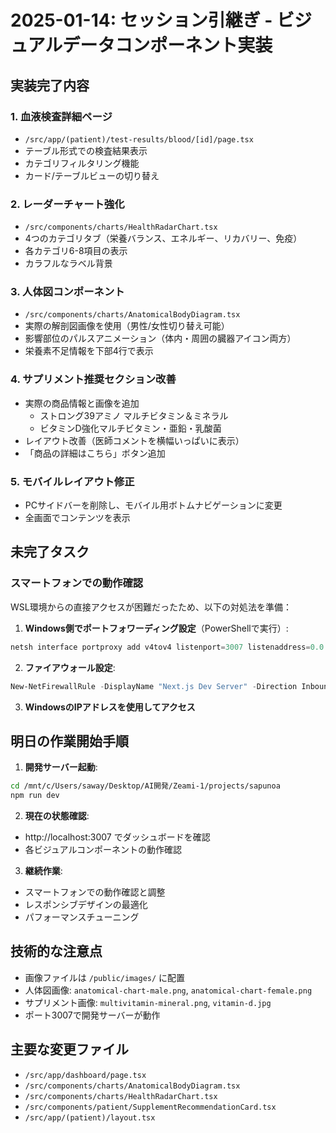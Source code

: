 # 2025-01-14: セッション引継ぎ - ビジュアルデータコンポーネント実装

## 実装完了内容

### 1. 血液検査詳細ページ
- `/src/app/(patient)/test-results/blood/[id]/page.tsx`
- テーブル形式での検査結果表示
- カテゴリフィルタリング機能
- カード/テーブルビューの切り替え

### 2. レーダーチャート強化
- `/src/components/charts/HealthRadarChart.tsx`
- 4つのカテゴリタブ（栄養バランス、エネルギー、リカバリー、免疫）
- 各カテゴリ6-8項目の表示
- カラフルなラベル背景

### 3. 人体図コンポーネント
- `/src/components/charts/AnatomicalBodyDiagram.tsx`
- 実際の解剖図画像を使用（男性/女性切り替え可能）
- 影響部位のパルスアニメーション（体内・周囲の臓器アイコン両方）
- 栄養素不足情報を下部4行で表示

### 4. サプリメント推奨セクション改善
- 実際の商品情報と画像を追加
  - ストロング39アミノ マルチビタミン＆ミネラル
  - ビタミンD強化マルチビタミン・亜鉛・乳酸菌
- レイアウト改善（医師コメントを横幅いっぱいに表示）
- 「商品の詳細はこちら」ボタン追加

### 5. モバイルレイアウト修正
- PCサイドバーを削除し、モバイル用ボトムナビゲーションに変更
- 全画面でコンテンツを表示

## 未完了タスク

### スマートフォンでの動作確認
WSL環境からの直接アクセスが困難だったため、以下の対処法を準備：

1. **Windows側でポートフォワーディング設定**（PowerShellで実行）:
```powershell
netsh interface portproxy add v4tov4 listenport=3007 listenaddress=0.0.0.0 connectport=3007 connectaddress=localhost
```

2. **ファイアウォール設定**:
```powershell
New-NetFirewallRule -DisplayName "Next.js Dev Server" -Direction Inbound -Protocol TCP -LocalPort 3007 -Action Allow
```

3. **WindowsのIPアドレスを使用してアクセス**

## 明日の作業開始手順

1. **開発サーバー起動**:
```bash
cd /mnt/c/Users/saway/Desktop/AI開発/Zeami-1/projects/sapunoa
npm run dev
```

2. **現在の状態確認**:
- http://localhost:3007 でダッシュボードを確認
- 各ビジュアルコンポーネントの動作確認

3. **継続作業**:
- スマートフォンでの動作確認と調整
- レスポンシブデザインの最適化
- パフォーマンスチューニング

## 技術的な注意点

- 画像ファイルは `/public/images/` に配置
- 人体図画像: `anatomical-chart-male.png`, `anatomical-chart-female.png`
- サプリメント画像: `multivitamin-mineral.png`, `vitamin-d.jpg`
- ポート3007で開発サーバーが動作

## 主要な変更ファイル
- `/src/app/dashboard/page.tsx`
- `/src/components/charts/AnatomicalBodyDiagram.tsx`
- `/src/components/charts/HealthRadarChart.tsx`
- `/src/components/patient/SupplementRecommendationCard.tsx`
- `/src/app/(patient)/layout.tsx`